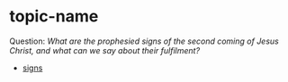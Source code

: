 # topic-name

Question: *What are the prophesied signs of the second coming of Jesus Christ, and what can we say about their fulfilment?*

* [signs](docs/index.html)

